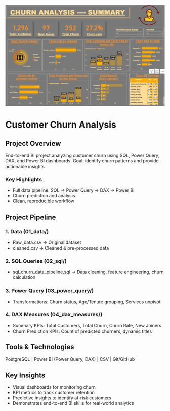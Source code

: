 ![Dashboard Screenshot](DASHBOARD.png)

# Customer Churn Analysis

## Project Overview
End-to-end BI project analyzing customer churn using SQL, Power Query, DAX, and Power BI dashboards. Goal: identify churn patterns and provide actionable insights.

### Key Highlights
- Full data pipeline: SQL → Power Query → DAX → Power BI
- Churn prediction and analysis
- Clean, reproducible workflow

## Project Pipeline
### 1. Data (01_data/)
- Raw_data.csv → Original dataset
- cleaned.csv → Cleaned & pre-processed data

### 2. SQL Queries (02_sql/)
- sql_churn_data_pipeline.sql → Data cleaning, feature engineering, churn calculation

### 3. Power Query (03_power_query/)
- Transformations: Churn status, Age/Tenure grouping, Services unpivot

### 4. DAX Measures (04_dax_measures/)
- Summary KPIs: Total Customers, Total Churn, Churn Rate, New Joiners
- Churn Prediction KPIs: Count of predicted churners, dynamic titles

## Tools & Technologies
PostgreSQL | Power BI (Power Query, DAX) | CSV | Git/GitHub

## Key Insights
- Visual dashboards for monitoring churn
- KPI metrics to track customer retention
- Predictive insights to identify at-risk customers
- Demonstrates end-to-end BI skills for real-world analytics

